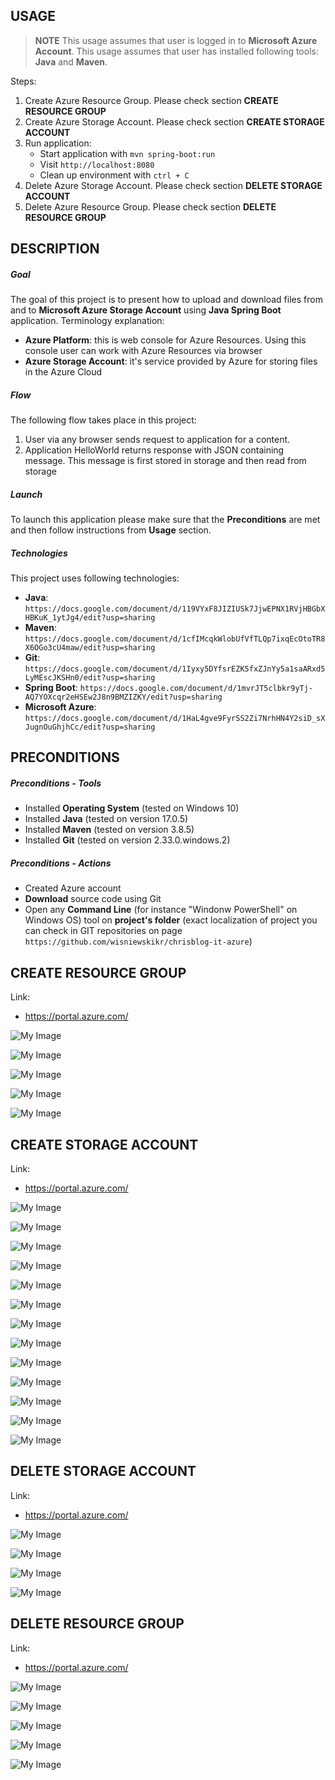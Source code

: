 USAGE
-----

> **NOTE** This usage assumes that user is logged in to **Microsoft Azure Account**. This usage assumes that user has installed following tools: **Java** and **Maven**.

Steps:
1. Create Azure Resource Group. Please check section **CREATE RESOURCE GROUP**
1. Create Azure Storage Account. Please check section **CREATE STORAGE ACCOUNT**
1. Run application:
     * Start application with `mvn spring-boot:run`
     * Visit `http://localhost:8080`
     * Clean up environment with `ctrl + C`
1. Delete Azure Storage Account. Please check section **DELETE STORAGE ACCOUNT**
1. Delete Azure Resource Group. Please check section **DELETE RESOURCE GROUP**



DESCRIPTION
-----------

##### Goal
The goal of this project is to present how to upload and download files from and to **Microsoft Azure Storage Account** using **Java Spring Boot** application. Terminology explanation:
* **Azure Platform**: this is web console for Azure Resources. Using this console user can work with Azure Resources via browser
* **Azure Storage Account**: it's service provided by Azure for storing files in the Azure Cloud

##### Flow
The following flow takes place in this project:
1. User via any browser sends request to application for a content.
1. Application HelloWorld returns response with JSON containing message. This message is first stored in storage and then read from storage

##### Launch
To launch this application please make sure that the **Preconditions** are met and then follow instructions from **Usage** section.

##### Technologies
This project uses following technologies:
* **Java**: `https://docs.google.com/document/d/119VYxF8JIZIUSk7JjwEPNX1RVjHBGbXHBKuK_1ytJg4/edit?usp=sharing`
* **Maven**: `https://docs.google.com/document/d/1cfIMcqkWlobUfVfTLQp7ixqEcOtoTR8X6OGo3cU4maw/edit?usp=sharing`
* **Git**: `https://docs.google.com/document/d/1Iyxy5DYfsrEZK5fxZJnYy5a1saARxd5LyMEscJKSHn0/edit?usp=sharing`
* **Spring Boot**: `https://docs.google.com/document/d/1mvrJT5clbkr9yTj-AQ7YOXcqr2eHSEw2J8n9BMZIZKY/edit?usp=sharing`
* **Microsoft Azure**: `https://docs.google.com/document/d/1HaL4gve9FyrSS2Zi7NrhHN4Y2siD_sXJugnOuGhjhCc/edit?usp=sharing`


PRECONDITIONS
-------------

##### Preconditions - Tools
* Installed **Operating System** (tested on Windows 10)
* Installed **Java** (tested on version 17.0.5)
* Installed **Maven** (tested on version 3.8.5)
* Installed **Git** (tested on version 2.33.0.windows.2)

##### Preconditions - Actions
* Created Azure account
* **Download** source code using Git 
* Open any **Command Line** (for instance "Windonw PowerShell" on Windows OS) tool on **project's folder** (exact localization of project you can check in GIT repositories on page `https://github.com/wisniewskikr/chrisblog-it-azure`)


CREATE RESOURCE GROUP
---------------------

Link:
* https://portal.azure.com/

![My Image](readme-images/create-rg-01.png)

![My Image](readme-images/create-rg-02.png)

![My Image](readme-images/create-rg-03.png)

![My Image](readme-images/create-rg-04.png)

![My Image](readme-images/create-rg-05.png)


CREATE STORAGE ACCOUNT
----------------------

Link:
* https://portal.azure.com/

![My Image](readme-images/create-storage-account-01.png)

![My Image](readme-images/create-storage-account-02.png)

![My Image](readme-images/create-storage-account-03.png)

![My Image](readme-images/create-storage-account-04.png)

![My Image](readme-images/create-storage-account-05.png)

![My Image](readme-images/create-storage-account-06.png)

![My Image](readme-images/create-storage-account-07.png)

![My Image](readme-images/create-storage-account-08.png)

![My Image](readme-images/create-storage-account-09.png)

![My Image](readme-images/create-storage-account-10.png)

![My Image](readme-images/create-storage-account-11.png)

![My Image](readme-images/create-storage-account-12.png)

![My Image](readme-images/create-storage-account-13.png)


DELETE STORAGE ACCOUNT
----------------------

Link:
* https://portal.azure.com/

![My Image](readme-images/delete-storage-account01.png)

![My Image](readme-images/delete-storage-account02.png)

![My Image](readme-images/delete-storage-account03.png)

![My Image](readme-images/delete-storage-account04.png)


DELETE RESOURCE GROUP
---------------------

Link:
* https://portal.azure.com/

![My Image](readme-images/delete-rg-01.png)

![My Image](readme-images/delete-rg-02.png)

![My Image](readme-images/delete-rg-03.png)

![My Image](readme-images/delete-rg-04.png)

![My Image](readme-images/delete-rg-05.png)
